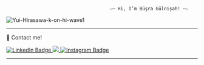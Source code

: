                                          ☆⌒ Hi, I’m Büşra Gülnişah! ⌒☆ 





![Yui-Hirasawa-k-on-hi-wave1](https://user-images.githubusercontent.com/61381896/199796528-2fd85245-44f3-41af-a8f6-129a11dca1fb.gif)

**************************************************************************************************************************************

🙋 Contact me!

<div id="badges">
  <a href="https://www.linkedin.com/feed/">
    <img src="https://img.shields.io/badge/LinkedIn-blue?style=for-the-badge&logo=linkedin&logoColor=white" alt="LinkedIn Badge"/>
  </a>
  <a href="mailto:busrag.ert@gmail.com?subject=Came%20from%20Github"><img src="https://img.shields.io/badge/gmail-%23D14836.svg?&style=for-the-badge&logo=gmail&logoColor=white" />
  </a>
  <a href="https://www.instagram.com/ertekin_bg/">
    <img src="https://img.shields.io/badge/Instagram-yellow?style=for-the-badge&logo=instagram&logoColor=white" alt="Instagram Badge"/>
  </a>
</div>

**************************************************************************************************************************************
